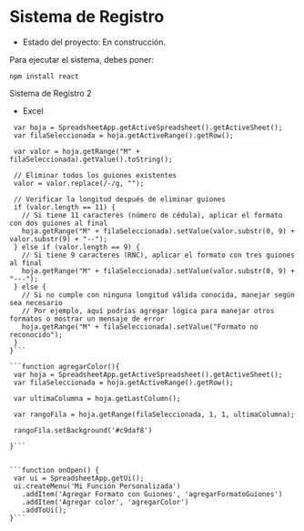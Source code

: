 <h1> Sistema de Registro</h1>

- Estado del proyecto: En construcción.

Para ejecutar el sistema, debes poner: 

```npm install react```

Sistema de Registro 2



- Excel

 ``` function agregarFormatoGuiones() {
  var hoja = SpreadsheetApp.getActiveSpreadsheet().getActiveSheet();
  var filaSeleccionada = hoja.getActiveRange().getRow();
  
  var valor = hoja.getRange("M" + filaSeleccionada).getValue().toString();
  
  // Eliminar todos los guiones existentes
  valor = valor.replace(/-/g, "");

  // Verificar la longitud después de eliminar guiones
  if (valor.length == 11) {
    // Si tiene 11 caracteres (número de cédula), aplicar el formato con dos guiones al final
    hoja.getRange("M" + filaSeleccionada).setValue(valor.substr(0, 9) + valor.substr(9) + "--");
  } else if (valor.length == 9) {
    // Si tiene 9 caracteres (RNC), aplicar el formato con tres guiones al final
    hoja.getRange("M" + filaSeleccionada).setValue(valor.substr(0, 9) + "---");
  } else {
    // Si no cumple con ninguna longitud válida conocida, manejar según sea necesario
    // Por ejemplo, aquí podrías agregar lógica para manejar otros formatos o mostrar un mensaje de error
    hoja.getRange("M" + filaSeleccionada).setValue("Formato no reconocido");
  }
}```

```function agregarColor(){
  var hoja = SpreadsheetApp.getActiveSpreadsheet().getActiveSheet();
  var filaSeleccionada = hoja.getActiveRange().getRow();

  var ultimaColumna = hoja.getLastColumn(); 
  
  var rangoFila = hoja.getRange(filaSeleccionada, 1, 1, ultimaColumna); 

  rangoFila.setBackground('#c9daf8')

}```


```function onOpen() {
  var ui = SpreadsheetApp.getUi();
  ui.createMenu('Mi Función Personalizada')
    .addItem('Agregar Formato con Guiones', 'agregarFormatoGuiones')
    .addItem('Agregar color', 'agregarColor')
    .addToUi();
}```
